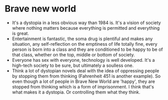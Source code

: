 # Brave new world

* It's a dystopia in a less obvious way than 1984 is. It's a vision of society where nothing matters because everything is permitted and everything is great.
* Entertainment is fantastic, the soma drug is plentiful and makes any situation, any self-reflection on the emptiness of life totally fine, every person is born into a class and they are conditioned to be happy to be of that class, whether on the top, middle or bottom of society.
* Everyone has sex with everyone, technology is well developed. It's a high-tech society to be sure, but ultimately a soulless one.
* Think a lot of dystopian novels deal with the idea of oppressing people by stopping them from thinking \(Fahrenheit 451 is another example\). So even though a lot of people in Brave New World are 'happy', they are stopped from thinking which is a form of imprisonment. I think that's what makes it a dystopia. Or controlling them what they think.


